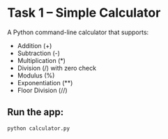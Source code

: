 # Task 1 – Simple Calculator

A Python command-line calculator that supports:

- Addition (+)
- Subtraction (-)
- Multiplication (*)
- Division (/) with zero check
- Modulus (%)
- Exponentiation (**)
- Floor Division (//)

## Run the app:
```bash
python calculator.py
